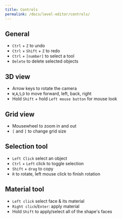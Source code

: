 ```yaml
---
title: Controls
permalink: /docs/level-editor/controls/
---
```


## General
- `Ctrl` + `Z` to undo
- `Ctrl` + `Shift` + `Z` to redo
- `Ctrl` + `[number]` to select a tool
- `Delete` to delete selected objects

## 3D view
- Arrow keys to rotate the camera
- `W`,`A`,`S`,`D` to move forward, left, back, right
- Hold `Shift` + hold `Left mouse button` for mouse look

## Grid view
- Mousewheel to zoom in and out
- `[` and `]` to change grid size

## Selection tool
- `Left Click` select an object
- `Ctrl` + `Left` click to toggle selection
- `Shift` + `drag` to copy
- `R` to rotate, left mouse click to finish rotation

## Material tool
- `Left click` select face & its material
- `Right click`/`Enter`: apply material
- Hold `Shift` to apply/select all of the shape's faces